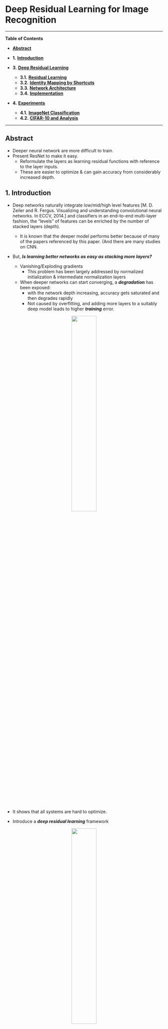 # Deep Residual Learning for Image Recognition
----------------------------------------------------------------------------------------------------------------------------------------------------
**Table of Contents**

* [**Abstract**](#abstract)

* **1.** [**Introduction**](#1-introduction)

* **3.** [**Deep Residual Learning**](#3-deep-residual-learning)
	- **3.1.** [**Residual Learning**](#31-residual-learning)
	- **3.2.** [**Identity Mapping by Shortcuts**](#32-identity-mapping-by-shortcuts)
  - **3.3.** [**Network Architecture**](#33-network-architectures)
  - **3.4.** [**Implementation**](#34-implementation)
* **4.** [**Experiments**](#4-experiments)
	- **4.1.** [**ImageNet Classification**](#41-unsupervised-contrastive-learning-benefits-more-from-bigger-models)
	- **4.2.** [**CIFAR-10 and Analysis**](#42-cifar-10-and-analysis)

----------------------------------------------------------------------------------------------------------------------------------------------------
## Abstract
- Deeper neural network are more difficult to train.
- Present ResNet to make it easy.
  - Reformulate the layers as learning residual functions with reference to the layer inputs.
  - These are easier to optimize & can gain accuracy from considerably increased depth.

## 1. Introduction
- Deep networks naturally integrate low/mid/high level features [M. D. Zeiler and R. Fergus. Visualizing and understanding convolutional neural networks. In ECCV, 2014.] and classifiers in an end-to-end multi-layer fashion, the “levels” of features can be enriched
by the number of stacked layers (depth).
  - It is known that the deeper model performs better because of many of the papers referenced by this paper. (And there are many studies on CNN.
  
- But, ***Is learning better networks as easy as stacking more layers?***
  - Vanishing/Exploding gradients
    - This problem has been largely addressed by normalized initialization & intermediate normalization layers
  - When deeper networks can start converging, a ***degradation*** has been exposed:
    - with the network depth increasing, accuracy gets saturated and then degrades rapidly
    - Not caused by overfitting, and adding more layers to a suitably deep model leads to higher ***training*** error.
<p align="center"><img src = "https://user-images.githubusercontent.com/88715406/155293529-9fac8ef1-e65f-47d3-87b7-1ad5c077ee76.png" width = "40%" height = "40%"></p>


- It shows that all systems are hard to optimize.

- Introduce a ***deep residual learning*** framework
<p align="center"><img src = "https://user-images.githubusercontent.com/88715406/155295564-a2affa73-ae8e-4b0f-981a-741bd4b246c9.png" width = "40%" height = "40%"></p>
  
  
  - Denoting the desired underlying mapping as *H(x)*
  - Let the stacked nonlinear layers fit another mapping of ***F(x) = H(x) - x***
  - Hypothesis: it is easier to optimize the residual mapping than to optimize the original.
  - To the extreme, if an identity mapping(*H(x) = x*) were optimal, it would be easier to push the residual to zero.

	
